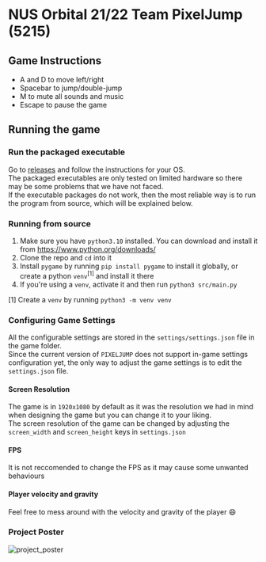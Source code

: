 # NUS Orbital 21/22 Team PixelJump (5215)

## Game Instructions
- A and D to move left/right
- Spacebar to jump/double-jump
- M to mute all sounds and music
- Escape to pause the game

## Running the game
### Run the packaged executable
Go to [releases](https://github.com/WilsonOh/Orbital21-22-PixelJump-5215/releases/tag/v0.5.0) and follow the instructions for your OS.<br>
The packaged executables are only tested on limited hardware so there may be some problems that we have not faced.<br>
If the executable packages do not work, then the most reliable way is to run the program from source, which will be explained below.
### Running from source
1. Make sure you have `python3.10` installed. You can download and install it from https://www.python.org/downloads/
2. Clone the repo and `cd` into it
3. Install `pygame` by running `pip install pygame` to install it globally, or create a python `venv`<sup>[1]</sup> and install it there
4. If you're using a `venv`, activate it and then run `python3 src/main.py`

[1] Create a `venv` by running `python3 -m venv venv`

### Configuring Game Settings
All the configurable settings are stored in the `settings/settings.json` file in the game folder.<br>
Since the current version of `PIXELJUMP` does not support in-game settings configuration yet, the only way to adjust the game settings is to edit the `settings.json` file.
#### Screen Resolution
The game is in `1920x1080` by default as it was the resolution we had in mind when designing the game but you can change it to your liking.<br>
The screen resolution of the game can be changed by adjusting the `screen_width` and `screen_height` keys in `settings.json`
#### FPS
It is not reccomended to change the FPS as it may cause some unwanted behaviours
#### Player velocity and gravity
Feel free to mess around with the velocity and gravity of the player :smile:


### Project Poster
![project_poster](https://drive.google.com/uc?export=view&id=1aqh3d5f08MciOXuNbmsdHS0T8P3vGBgA)
